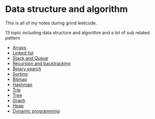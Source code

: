 # Data structure and algorithm
This is all of my notes during grind leetcode.

13 topic including data structure and algorithm and a lot of sub related pattern

* [Arrays](src/1-arrays/arrays.md)
* [Linked list](src/2-linked-list/linked-list.md)
* [Stack and Queue](src/3-stack-queue/stack-queue.md)
* [Recursion and backtracking](src/4-recursion-backtracking/recursion-backtracking.md)
* [Binary search](src/5-binary-search/binary-search.md)
* [Sorting](src/6-sorting/sorting.md)
* [Bitmap](src/7-bitmap/bitmap.md)
* [Hashmap](src/8-hashmap/hashmap.md)
* [Trie](src/9-trie/trie.md)
* [Tree](src/10-tree/tree.md)
* [Graph](src/11-graph/graph.md)
* [Heap](src/12-heap/heap.md)
* [Dynamic programming](src/13-dynamic-programming/dynamic-programming.md)